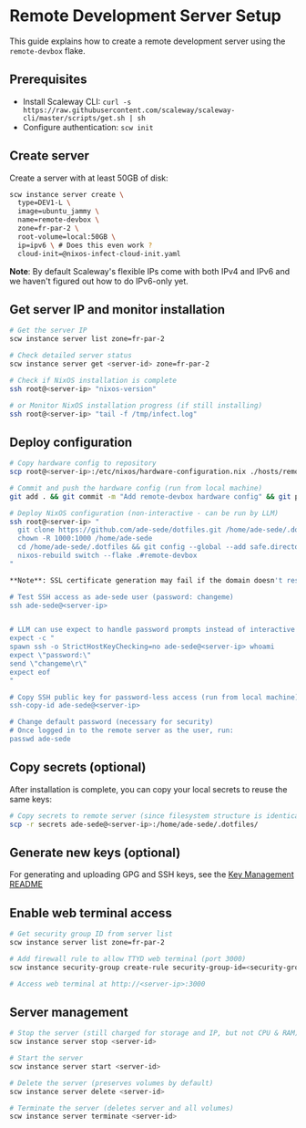 # Remote Development Server Setup

This guide explains how to create a remote development server using the `remote-devbox` flake.

## Prerequisites

- Install Scaleway CLI: `curl -s https://raw.githubusercontent.com/scaleway/scaleway-cli/master/scripts/get.sh | sh`
- Configure authentication: `scw init`

## Create server

Create a server with at least 50GB of disk:

```bash
scw instance server create \
  type=DEV1-L \
  image=ubuntu_jammy \
  name=remote-devbox \
  zone=fr-par-2 \
  root-volume=local:50GB \
  ip=ipv6 \ # Does this even work ?
  cloud-init=@nixos-infect-cloud-init.yaml
```

**Note**: By default Scaleway's flexible IPs come with both IPv4 and IPv6 and we haven't figured out how to do IPv6-only yet.

## Get server IP and monitor installation

```bash
# Get the server IP
scw instance server list zone=fr-par-2

# Check detailed server status
scw instance server get <server-id> zone=fr-par-2

# Check if NixOS installation is complete
ssh root@<server-ip> "nixos-version"

# or Monitor NixOS installation progress (if still installing)
ssh root@<server-ip> "tail -f /tmp/infect.log"
```

## Deploy configuration

```bash
# Copy hardware config to repository
scp root@<server-ip>:/etc/nixos/hardware-configuration.nix ./hosts/remote-devbox/nixos/hardware-config.nix

# Commit and push the hardware config (run from local machine)
git add . && git commit -m "Add remote-devbox hardware config" && git push

# Deploy NixOS configuration (non-interactive - can be run by LLM)
ssh root@<server-ip> "
  git clone https://github.com/ade-sede/dotfiles.git /home/ade-sede/.dotfiles
  chown -R 1000:1000 /home/ade-sede
  cd /home/ade-sede/.dotfiles && git config --global --add safe.directory /home/ade-sede/.dotfiles
  nixos-rebuild switch --flake .#remote-devbox
"

**Note**: SSL certificate generation may fail if the domain doesn't resolve yet, but the core NixOS deployment will succeed.

# Test SSH access as ade-sede user (password: changeme)
ssh ade-sede@<server-ip>


# LLM can use expect to handle password prompts instead of interactive commands until for all further commands, until we have setup password-less connection:
expect -c "
spawn ssh -o StrictHostKeyChecking=no ade-sede@<server-ip> whoami
expect \"password:\"
send \"changeme\r\"
expect eof
"

# Copy SSH public key for password-less access (run from local machine)
ssh-copy-id ade-sede@<server-ip>

# Change default password (necessary for security)
# Once logged in to the remote server as the user, run:
passwd ade-sede
```

## Copy secrets (optional)

After installation is complete, you can copy your local secrets to reuse the same keys:

```bash
# Copy secrets to remote server (since filesystem structure is identical)
scp -r secrets ade-sede@<server-ip>:/home/ade-sede/.dotfiles/
```

## Generate new keys (optional)

For generating and uploading GPG and SSH keys, see the [Key Management README](./KEY_MANAGEMENT.md)

## Enable web terminal access

```bash
# Get security group ID from server list
scw instance server list zone=fr-par-2

# Add firewall rule to allow TTYD web terminal (port 3000)
scw instance security-group create-rule security-group-id=<security-group-id> direction=inbound action=accept protocol=TCP dest-port-from=3000 dest-port-to=3000 ip-range=0.0.0.0/0 zone=fr-par-2

# Access web terminal at http://<server-ip>:3000
```

## Server management

```bash
# Stop the server (still charged for storage and IP, but not CPU & RAM)
scw instance server stop <server-id>

# Start the server
scw instance server start <server-id>

# Delete the server (preserves volumes by default)
scw instance server delete <server-id>

# Terminate the server (deletes server and all volumes)
scw instance server terminate <server-id>
```
